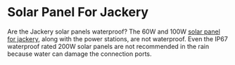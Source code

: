 # Solar Panel For Jackery
Are the Jackery solar panels waterproof? The 60W and 100W [solar panel for jackery](https://itehil.com/blogs/outdoor-life/how-solar-panels-work-with-jackery-power-station), along with the power stations, are not waterproof. Even the IP67 waterproof rated 200W solar panels are not recommended in the rain because water can damage the connection ports.
